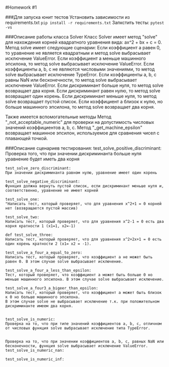 



#Homework #1

###Для запуска юнит тестов
Установить зависимости из requirements.txt ```pip install -r requirements.txt```
Запкстить тесты: ```pytest -vs```

###Описание работы класса Solver
Класс Solver  имеет метод "solve" для нахождения корней квадратного уравнения вида: ax^2 + bx + c = 0.
Метод solve имеет следующие сценарии:
Если коэффициент a равен 0, то уравнение не является квадратным и метод solve выбрасывает исключение ValueError.
Если коэффициент a меньше машинного эпсилона, то метод solve выбрасывает исключение ValueError.
Если коэффициенты a, b, c не являются числовыми значениями, то метод solve выбрасывает исключение TypeError.
Если коэффициенты a, b, c равны NaN или бесконечности, то метод solve выбрасывает исключение ValueError.
Если дискриминант больше нуля, то метод solve возвращает два корня.
Если дискриминант равен нулю, то метод solve возвращает один корень.
Если дискриминант меньше нуля, то метод solve возвращает пустой список.
Если коэффициент a близок к нулю, но больше машинного эпсилона, то метод solve возвращает два корня.

Также имеется вспомогательные методы
Метод "_not_acceptable_numeric" для проверки на допустимость числовых значений коэффициентов a, b, c.
Метод "_get_machine_epsilon" возвращает машинное эпсилон, используемое для сравнения чисел с плавающей точкой.


###Описание сценариев тестирования:
    test_solve_positive_discriminant:
    Проверка того, что при значении дискриминанта больше нуля уравнение будет иметь два корня

    test_solve_zero_discriminant:
    При значении дискриминанта равном нулю, уравнение имеет один корень

    test_solve_negative_discriminant:
    Функция должна вернуть пустой список, если дискриминант меньше нуля и, соответственно, уравнение не имеет корней

    test_solve_one:
    "Написать тест, который проверяет, что для уравнения x^2+1 = 0 корней нет (возвращается пустой массив)

    test_solve_two:
    Написать тест, который проверяет, что для уравнения x^2-1 = 0 есть два корня кратности 1 (x1=1, x2=-1)

    def test_solve_three:
    Написать тест, который проверяет, что для уравнения x^2+2x+1 = 0 есть один корень кратности 2 (x1= x2 = -1).

    test_solve_a_four_a_equal_to_zero:
    Написать тест, который проверяет, что коэффициент a не может быть равен 0. В этом случае solve выбрасывает исключение.

    test_solve_a_four_a_less_than_epsilon:
    Тест, который проверяет, что коэффициент a может быть больше 0 но меньше машинного эпсилона. В этом случае solve выбрасывает исключение.

    test_solve_a_four3_a_bigeer_than_epsilon:
    Написать тест, который проверяет, что коэффициент a может быть близок к 0 но больше машинного эпсилона. 
    В этом случае solve не выбрасывает исключение т.к. при положительном дискриминанте имеем два корня.

    
    test_solve_is_numeric:
    Проверка на то, что при типе значений коэффициентов a, b, c, отличном от числовых функция solve выбрасывает исключение типа TypeError.


    Проверка на то, что при значении коэффициентов a, b, c, равных NaN или бесконечности, функция solve выбрасывает исключение ValueError.
    test_solve_is_numeric_nan:

    test_solve_is_numeric_inf:


